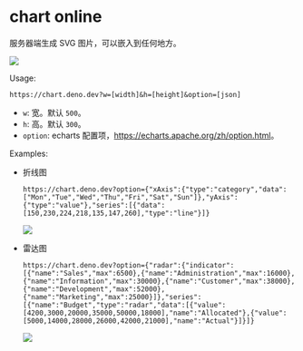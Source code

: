# chart online

服务器端生成 SVG 图片，可以嵌入到任何地方。

![](https://chart.deno.dev?option={"xAxis":{"type":"category","data":["Mon","Tue","Wed","Thu","Fri","Sat","Sun"]},"yAxis":{"type":"value"},"series":[{"data":[150,230,224,218,135,147,260],"type":"line"}]})

Usage:

```
https://chart.deno.dev?w=[width]&h=[height]&option=[json]
```

- `w`: 宽。默认 `500`。
- `h`: 高。默认 `300`。
- `option`: echarts 配置项，<https://echarts.apache.org/zh/option.html>。

Examples:

- 折线图

   ```
   https://chart.deno.dev?option={"xAxis":{"type":"category","data":["Mon","Tue","Wed","Thu","Fri","Sat","Sun"]},"yAxis":{"type":"value"},"series":[{"data":[150,230,224,218,135,147,260],"type":"line"}]}
   ```

  ![](https://chart.deno.dev?option={"xAxis":{"type":"category","data":["Mon","Tue","Wed","Thu","Fri","Sat","Sun"]},"yAxis":{"type":"value"},"series":[{"data":[150,230,224,218,135,147,260],"type":"line"}]})

- 雷达图

   ```
   https://chart.deno.dev?option={"radar":{"indicator":[{"name":"Sales","max":6500},{"name":"Administration","max":16000},{"name":"Information","max":30000},{"name":"Customer","max":38000},{"name":"Development","max":52000},{"name":"Marketing","max":25000}]},"series":[{"name":"Budget","type":"radar","data":[{"value":[4200,3000,20000,35000,50000,18000],"name":"Allocated"},{"value":[5000,14000,28000,26000,42000,21000],"name":"Actual"}]}]}
   ```

  ![](https://chart.deno.dev?option={"radar":{"indicator":[{"name":"Sales","max":6500},{"name":"Administration","max":16000},{"name":"Information","max":30000},{"name":"Customer","max":38000},{"name":"Development","max":52000},{"name":"Marketing","max":25000}]},"series":[{"name":"Budget","type":"radar","data":[{"value":[4200,3000,20000,35000,50000,18000],"name":"Allocated"},{"value":[5000,14000,28000,26000,42000,21000],"name":"Actual"}]}]})

